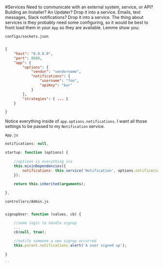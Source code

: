 #Services
Need to communicate with an external system, service, or API? Building an Installer? An Updater? Drop it into a service. 
Emails, text messages, Slack notifications? Drop it into a service. The thing about services is they probably need some 
configuring, so it would be best to front load them in your `App` so they are available. Lemme show you:

`configs/sockets.json`
```json

{
    "host": "0.0.0.0",
    "port": 8080,
    "app": {
        "options": {
            "vendor": "vendorname",
            "notifications": {
                "username": "foo",
                "apiKey": "bar"
            }
        },
        "strategies": { ... }
    }

}

```
Notice everything inside of `app.options.notifications`. I want all those settings to be passed to my `Notification` service.


`App.js`

```js
notifications: null,

startup: function (options) {
    
    //options is everything ins
    this.mixinDependencies({
        notifications: this.service('Notification', options.notifications);
    });
    
    return this.inherited(arguments);

},
```

`controllers/Admin.js`
```js

signupUser: function (values, cb) {

    //some logic to handle signup
    ...
    cb(null, true);
    
    //notify someone a new signup occurred
    this.parent.notifications.alert('A user signed up');
    
}

``